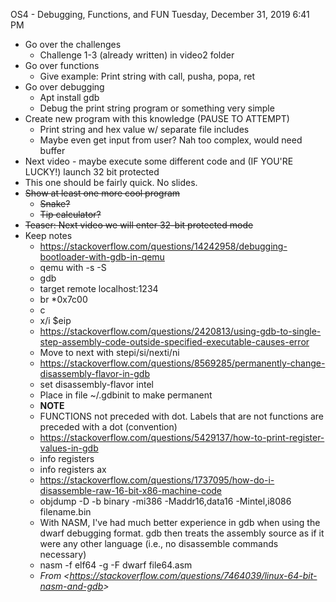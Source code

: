 OS4 - Debugging, Functions, and FUN
Tuesday, December 31, 2019
6:41 PM

-   Go over the challenges
    -   Challenge 1-3 (already written) in video2 folder
-   Go over functions
    -   Give example: Print string with call, pusha, popa, ret
-   Go over debugging
    -   Apt install gdb
    -   Debug the print string program or something very simple
-   Create new program with this knowledge (PAUSE TO ATTEMPT)
    -   Print string and hex value w/ separate file includes
    -   Maybe even get input from user? Nah too complex, would need buffer
-   Next video - maybe execute some different code and (IF YOU\'RE LUCKY!) launch 32 bit protected
-   This one should be fairly quick. No slides.
-   ~~Show at least one more cool program~~
    -   ~~Snake?~~
    -   ~~Tip calculator?~~
-   ~~Teaser: Next video we will enter 32-bit protected mode~~
 
- Keep notes
	- <https://stackoverflow.com/questions/14242958/debugging-bootloader-with-gdb-in-qemu>
	- qemu with -s -S
	- gdb
	- target remote localhost:1234
	- br \*0x7c00
	- c
	- x/i \$eip
	- <https://stackoverflow.com/questions/2420813/using-gdb-to-single-step-assembly-code-outside-specified-executable-causes-error>
	- Move to next with stepi/si/nexti/ni
	- <https://stackoverflow.com/questions/8569285/permanently-change-disassembly-flavor-in-gdb>
	- set disassembly-flavor intel
	- Place in file \~/.gdbinit to make permanent
	- **NOTE**
	- FUNCTIONS not preceded with dot. Labels that are not functions are preceded with a dot (convention)
	- <https://stackoverflow.com/questions/5429137/how-to-print-register-values-in-gdb>
	- info registers
	- info registers ax
	- <https://stackoverflow.com/questions/1737095/how-do-i-disassemble-raw-16-bit-x86-machine-code>
	- objdump -D -b binary -mi386 -Maddr16,data16 -Mintel,i8086 filename.bin
	- With NASM, I\'ve had much better experience in gdb when using the dwarf debugging format. gdb then treats the assembly source as if it were any other language (i.e., no disassemble commands necessary)
	- nasm -f elf64 -g -F dwarf file64.asm
	- *From \<<https://stackoverflow.com/questions/7464039/linux-64-bit-nasm-and-gdb>\>*
